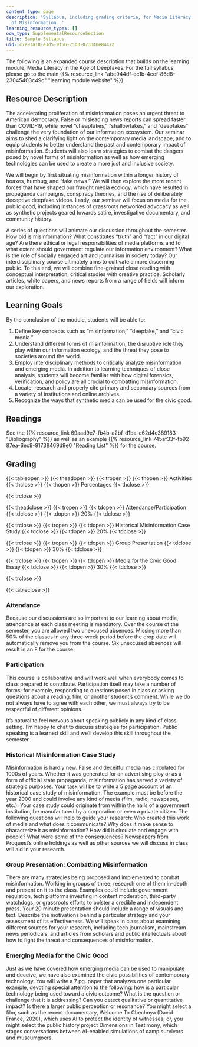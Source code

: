 ```yaml
---
content_type: page
description: 'Syllabus, including grading criteria, for Media Literacy in the Age
  of Misinformation. '
learning_resource_types: []
ocw_type: SupplementalResourceSection
title: Sample Syllabus
uid: c7e93a18-e1d5-9f56-75b3-073340e84472
---
```


The following is an expanded course description that builds on the learning module, Media Literacy in the Age of Deepfakes. For the full syllabus, please go to the main {{% resource_link "abe944df-ec1b-4cef-86d8-23045403c49c" "learning module website" %}}.

Resource Description
--------------------

The accelerating proliferation of misinformation poses an urgent threat to American democracy. False or misleading news reports can spread faster than COVID-19, while novel “cheapfakes,” “shallowfakes,” and “deepfakes” challenge the very foundation of our information ecosystem. Our seminar aims to shed a clarifying light on the contemporary media landscape, and to equip students to better understand the past and contemporary impact of misinformation. Students will also learn strategies to combat the dangers posed by novel forms of misinformation as well as how emerging technologies can be used to create a more just and inclusive society.

We will begin by first situating misinformation within a longer history of hoaxes, humbug, and “fake news.” We will then explore the more recent forces that have shaped our fraught media ecology, which have resulted in propaganda campaigns, conspiracy theories, and the rise of deliberately deceptive deepfake videos. Lastly, our seminar will focus on media for the public good, including instances of grassroots networked advocacy as well as synthetic projects geared towards satire, investigative documentary, and community history.

A series of questions will animate our discussion throughout the semester. How old is misinformation? What constitutes “truth” and “fact” in our digital age? Are there ethical or legal responsibilities of media platforms and to what extent should government regulate our information environment? What is the role of socially engaged art and journalism in society today? Our interdisciplinary course ultimately aims to cultivate a more discerning public. To this end, we will combine fine-grained close reading with conceptual interpretation, critical studies with creative practice. Scholarly articles, white papers, and news reports from a range of fields will inform our exploration.

Learning Goals
--------------

By the conclusion of the module, students will be able to:

1.  Define key concepts such as “misinformation,” “deepfake,” and “civic media.”
2.  Understand different forms of misinformation, the disruptive role they play within our information ecology, and the threat they pose to societies around the world.
3.  Employ interdisciplinary methods to critically analyze misinformation and emerging media. In addition to learning techniques of close analysis, students will become familiar with how digital forensics, verification, and policy are all crucial to combatting misinformation.
4.  Locate, research and properly cite primary and secondary sources from a variety of institutions and online archives.
5.  Recognize the ways that synthetic media can be used for the civic good.

Readings
--------

See the {{% resource_link 69aad9e7-fb4b-a2bf-d1ba-e62d4e389183 "Bibliography" %}} as well as an example {{% resource_link 745af33f-fb92-87ea-6ec9-91738469d9e0 "Reading List" %}} for the course.  

Grading
-------

{{< tableopen >}}
{{< theadopen >}}
{{< tropen >}}
{{< thopen >}}
Activities
{{< thclose >}}
{{< thopen >}}
Percentages
{{< thclose >}}

{{< trclose >}}

{{< theadclose >}}
{{< tropen >}}
{{< tdopen >}}
Attendance/Participation
{{< tdclose >}}
{{< tdopen >}}
20%
{{< tdclose >}}

{{< trclose >}}
{{< tropen >}}
{{< tdopen >}}
Historical Misinformation Case Study
{{< tdclose >}}
{{< tdopen >}}
20%
{{< tdclose >}}

{{< trclose >}}
{{< tropen >}}
{{< tdopen >}}
Group Presentation
{{< tdclose >}}
{{< tdopen >}}
30%
{{< tdclose >}}

{{< trclose >}}
{{< tropen >}}
{{< tdopen >}}
Media for the Civic Good Essay
{{< tdclose >}}
{{< tdopen >}}
30%
{{< tdclose >}}

{{< trclose >}}

{{< tableclose >}}

### Attendance

Because our discussions are so important to our learning about media, attendance at each class meeting is mandatory. Over the course of the semester, you are allowed two unexcused absences. Missing more than 50% of the classes in any three-week period before the drop date will automatically remove you from the course. Six unexcused absences will result in an F for the course.

### Participation

This course is collaborative and will work well when everybody comes to class prepared to contribute. Participation itself may take a number of forms; for example, responding to questions posed in class or asking questions about a reading, film, or another student’s comment. While we do not always have to agree with each other, we must always try to be respectful of different opinions.

It’s natural to feel nervous about speaking publicly in any kind of class setting. I’m happy to chat to discuss strategies for participation. Public speaking is a learned skill and we’ll develop this skill throughout the semester.

### Historical Misinformation Case Study

Misinformation is hardly new. False and deceitful media has circulated for 1000s of years. Whether it was generated for an advertising ploy or as a form of official state propaganda, misinformation has served a variety of strategic purposes. Your task will be to write a 5 page account of an historical case study of misinformation. The example must be before the year 2000 and could involve any kind of media (film, radio, newspaper, etc.). Your case study could originate from within the halls of a government institution, be manufactured by a corporation or even a private citizen. The following questions will help to guide your research: Who created this work of media and what does it communicate? Why does it make sense to characterize it as misinformation? How did it circulate and engage with people? What were some of the consequences? Newspapers from Proquest’s online holdings as well as other sources we will discuss in class will aid in your research.

### Group Presentation: Combatting Misinformation

There are many strategies being proposed and implemented to combat misinformation. Working in groups of three, research one of them in-depth and present on it to the class. Examples could include government regulation, tech platforms investing in content moderation, third-party watchdogs, or grassroots efforts to bolster a credible and independent press. Your 20 minute presentation should include a range of visuals and text. Describe the motivations behind a particular strategy and your assessment of its effectiveness. We will speak in class about examining different sources for your research, including tech journalism, mainstream news periodicals, and articles from scholars and public intellectuals about how to fight the threat and consequences of misinformation.

### Emerging Media for the Civic Good

Just as we have covered how emerging media can be used to manipulate and deceive, we have also examined the civic possibilities of contemporary technology. You will write a 7 pg. paper that analyzes one particular example, devoting special attention to the following: how is a particular technology being used toward a civic outcome? What is the question or challenge that it is addressing? Can you detect qualitative or quantitative impact? Is there a larger public perception or resonance? You might select a film, such as the recent documentary, Welcome To Chechnya (David France, 2020), which uses AI to protect the identity of witnesses; or, you might select the public history project Dimensions in Testimony, which stages conversations between AI-enabled simulations of camp survivors and museumgoers.